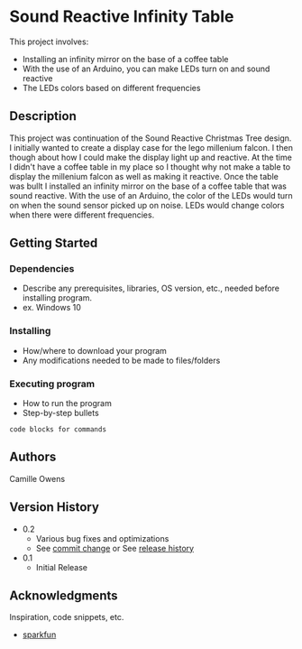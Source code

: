 # Sound Reactive Infinity Table

This project involves: 
* Installing an infinity mirror on the base of a coffee table
* With the use of an Arduino, you can make LEDs turn on and sound reactive
* The LEDs colors based on different frequencies


## Description

This project was continuation of the Sound Reactive Christmas Tree design. 
I initially wanted to create a display case for the lego millenium falcon. 
I then though about how I could make the display light up and reactive. 
At the time I didn't have a coffee table in my place so I thought why not make a table to display the millenium falcon as well as making it reactive. 
Once the table was bullt I installed an infinity mirror on the base of a coffee table that was sound reactive. 
With the use of an Arduino, the color of the LEDs would turn on when the sound sensor picked up on noise. 
LEDs would change colors when there were different frequencies.

## Getting Started

### Dependencies

* Describe any prerequisites, libraries, OS version, etc., needed before installing program.
* ex. Windows 10

### Installing

* How/where to download your program
* Any modifications needed to be made to files/folders

### Executing program

* How to run the program
* Step-by-step bullets
```
code blocks for commands
```

## Authors

Camille Owens

## Version History

* 0.2
    * Various bug fixes and optimizations
    * See [commit change]() or See [release history]()
* 0.1
    * Initial Release
    
## Acknowledgments

Inspiration, code snippets, etc.
* [sparkfun](https://www.sparkfun.com/)
